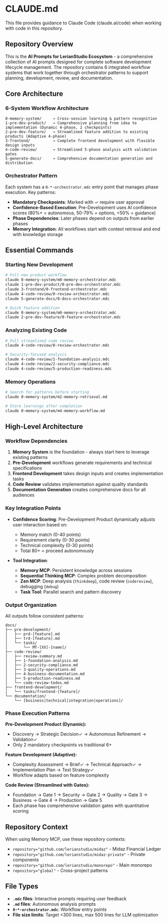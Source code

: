 # CLAUDE.md

This file provides guidance to Claude Code (claude.ai/code) when working with code in this repository.

## Repository Overview

This is the **AI Prompts for LerianStudio Ecosystem** - a comprehensive collection of AI prompts designed for complete software development lifecycle management. The repository contains 6 integrated workflow systems that work together through orchestrator patterns to support planning, development, review, and documentation.

## Core Architecture

### 6-System Workflow Architecture

```
0-memory-system/     → Cross-session learning & pattern recognition
1-pre-dev-product/   → Comprehensive planning from idea to implementation (Dynamic 4-phase, 2 checkpoints)
2-pre-dev-feature/   → Streamlined feature addition to existing products (Adaptive 4-phase)
3-frontend/          → Complete frontend development with flexible design inputs
4-code-review/       → Streamlined 5-phase analysis with validation gates
5-generate-docs/     → Comprehensive documentation generation and distribution
```

### Orchestrator Pattern

Each system has a `0-*-orchestrator.mdc` entry point that manages phase execution. Key patterns:

- **Mandatory Checkpoints**: Marked with ✓ require user approval
- **Confidence-Based Execution**: Pre-Development uses AI confidence scores (80%+ = autonomous, 50-79% = options, <50% = guidance)
- **Phase Dependencies**: Later phases depend on outputs from earlier phases
- **Memory Integration**: All workflows start with context retrieval and end with knowledge storage

## Essential Commands

### Starting New Development

```bash
# Full new product workflow
claude 0-memory-system/m0-memory-orchestrator.mdc
claude 1-pre-dev-product/0-pre-dev-orchestrator.mdc
claude 3-frontend/0-frontend-orchestrator.mdc
claude 4-code-review/0-review-orchestrator.mdc
claude 5-generate-docs/0-docs-orchestrator.mdc

# Quick feature addition
claude 0-memory-system/m0-memory-orchestrator.mdc
claude 2-pre-dev-feature/0-feature-orchestrator.mdc
```

### Analyzing Existing Code

```bash
# Full streamlined code review
claude 4-code-review/0-review-orchestrator.mdc

# Security-focused analysis
claude 4-code-review/1-foundation-analysis.mdc
claude 4-code-review/2-security-compliance.mdc
claude 4-code-review/5-production-readiness.mdc
```

### Memory Operations

```bash
# Search for patterns before starting
claude 0-memory-system/m2-memory-retrieval.md

# Store learnings after completion
claude 0-memory-system/m4-memory-workflow.md
```

## High-Level Architecture

### Workflow Dependencies

1. **Memory System** is the foundation - always start here to leverage existing patterns
2. **Pre-Development** workflows generate requirements and technical specifications
3. **Frontend Development** takes design inputs and creates implementation tasks
4. **Code Review** validates implementation against quality standards
5. **Documentation Generation** creates comprehensive docs for all audiences

### Key Integration Points

- **Confidence Scoring**: Pre-Development Product dynamically adjusts user interaction based on:
  - Memory match (0-40 points)
  - Requirement clarity (0-30 points)  
  - Technical complexity (0-30 points)
  - Total 80+ = proceed autonomously

- **Tool Integration**:
  - **Memory MCP**: Persistent knowledge across sessions
  - **Sequential Thinking MCP**: Complex problem decomposition
  - **Zen MCP**: Deep analysis (`thinkdeep`), code review (`codereview`), debugging (`debug`)
  - **Task Tool**: Parallel search and pattern discovery

### Output Organization

All outputs follow consistent patterns:

```
docs/
├── pre-development/
│   ├── prd-[feature].md
│   ├── trd-[feature].md
│   └── tasks/
│       └── MT-[XX]-[name]/
├── code-review/
│   ├── review-summary.md
│   ├── 1-foundation-analysis.md
│   ├── 2-security-compliance.md
│   ├── 3-quality-operations.md
│   ├── 4-business-documentation.md
│   ├── 5-production-readiness.md
│   └── code-review-todos.md
├── frontend-development/
│   └── tasks/frontend-[feature]/
└── documentation/
    └── [business|technical|integration|operations]/
```

### Phase Execution Patterns

**Pre-Development Product (Dynamic):**
- Discovery → Strategic Decision✓ → Autonomous Refinement → Validation✓
- Only 2 mandatory checkpoints vs traditional 6+

**Feature Development (Adaptive):**
- Complexity Assessment → Brief✓ → Technical Approach✓ → Implementation Plan → Test Strategy✓
- Workflow adapts based on feature complexity

**Code Review (Streamlined with Gates):**
- Foundation → Gate 1 → Security → Gate 2 → Quality → Gate 3 → Business → Gate 4 → Production → Gate 5
- Each phase has comprehensive validation gates with quantitative scoring

## Repository Context

When using Memory MCP, use these repository contexts:
- `repository="github.com/lerianstudio/midaz"` - Midaz Financial Ledger
- `repository="github.com/lerianstudio/midaz-private"` - Private components
- `repository="github.com/lerianstudio/monorepo"` - Main monorepo
- `repository="global"` - Cross-project patterns

## File Types

- **`.mdc` files**: Interactive prompts requiring user feedback
- **`.md` files**: Autonomous analysis prompts
- **`0-*-orchestrator.mdc`**: Workflow entry points
- **File size limits**: Target <300 lines, max 500 lines for LLM optimization